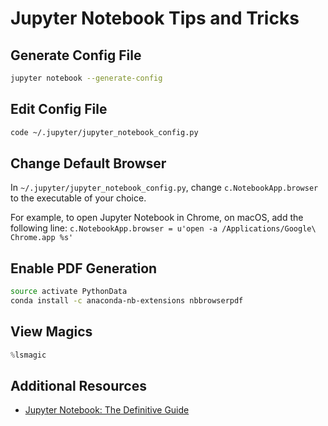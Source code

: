 <!-- TITLE: Jupyter Notebook Tips and Tricks -->
<!-- SUBTITLE: Cheat sheet for Jupyter Notebook -->

# Jupyter Notebook Tips and Tricks

## Generate Config File

```bash
jupyter notebook --generate-config
```

## Edit Config File

```bash
code ~/.jupyter/jupyter_notebook_config.py
```

## Change Default Browser

In `~/.jupyter/jupyter_notebook_config.py`, change `c.NotebookApp.browser` to the executable of your choice.

For example, to open Jupyter Notebook in Chrome, on macOS, add the following line: `c.NotebookApp.browser = u'open -a /Applications/Google\ Chrome.app %s'`

## Enable PDF Generation

```bash
source activate PythonData
conda install -c anaconda-nb-extensions nbbrowserpdf
```

## View Magics

```python
%lsmagic
```

## Additional Resources

* [Jupyter Notebook: The Definitive Guide](https://www.datacamp.com/community/tutorials/tutorial-jupyter-notebook)
